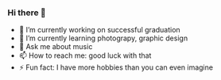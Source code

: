 ### Hi there 👋

- 🔭 I’m currently working on successful graduation
- 🌱 I’m currently learning photograpy, graphic design
- 💬 Ask me about music
- 📫 How to reach me: good luck with that
- ⚡ Fun fact: I have more hobbies than you can even imagine

<!--
**nvimpel/nvimpel** is a ✨ _special_ ✨ repository because its `README.md` (this file) appears on your GitHub profile.

Here are some ideas to get you started:

- 🔭 I’m currently working on ...
- 🌱 I’m currently learning ...
- 👯 I’m looking to collaborate on ...
- 🤔 I’m looking for help with ...
- 💬 Ask me about ...
- 📫 How to reach me: ...
- 😄 Pronouns: ...
- ⚡ Fun fact: ...
-->
